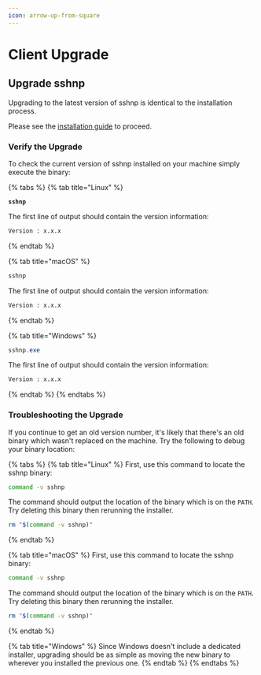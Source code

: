 ```yaml
---
icon: arrow-up-from-square
---
```


# Client Upgrade

## Upgrade sshnp

Upgrading to the latest version of sshnp is identical to the installation process.

Please see the [installation guide](client-installation-sshnp.md) to proceed.

### Verify the Upgrade

To check the current version of sshnp installed on your machine simply execute the binary:

{% tabs %}
{% tab title="Linux" %}
<pre class="language-sh"><code class="lang-sh"><strong>sshnp
</strong></code></pre>

The first line of output should contain the version information:

```sh
Version : x.x.x
```
{% endtab %}

{% tab title="macOS" %}
```bash
sshnp
```

The first line of output should contain the version information:

```tex
Version : x.x.x
```
{% endtab %}

{% tab title="Windows" %}
```powershell
sshnp.exe
```

The first line of output should contain the version information:

```tex
Version : x.x.x
```
{% endtab %}
{% endtabs %}

### Troubleshooting the Upgrade

If you continue to get an old version number, it's likely that there's an old binary which wasn't replaced on the machine. Try the following to debug your binary location:

{% tabs %}
{% tab title="Linux" %}
First, use this command to locate the sshnp binary:

```bash
command -v sshnp
```

The command should output the location of the binary which is on the `PATH`. Try deleting this binary then rerunning the installer.

```sh
rm "$(command -v sshnp)"
```
{% endtab %}

{% tab title="macOS" %}
First, use this command to locate the sshnp binary:

```bash
command -v sshnp
```

The command should output the location of the binary which is on the `PATH`. Try deleting this binary then rerunning the installer.

```sh
rm "$(command -v sshnp)"
```
{% endtab %}

{% tab title="Windows" %}
Since Windows doesn't include a dedicated installer, upgrading should be as simple as moving the new binary to wherever you installed the previous one.
{% endtab %}
{% endtabs %}

